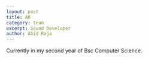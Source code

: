 ```yaml
---
layout: post
title: AR
category: team
excerpt: Sound Developer
author: Abid Raja
---
```


Currently in my second year of Bsc Computer Science.



